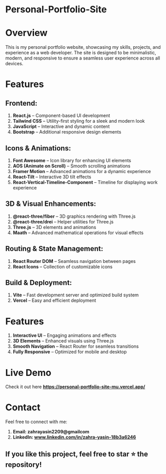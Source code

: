 # Personal-Portfolio-Site

# Overview
This is my personal portfolio website, showcasing my skills, projects, and experience as a web developer. The site is designed to be minimalistic, modern, and responsive to ensure a seamless user experience across all devices.

# Features
## Frontend:
1. **React.js** – Component-based UI development
2. **Tailwind CSS** – Utility-first styling for a sleek and modern look
3. **JavaScript** – Interactive and dynamic content
4. **Bootstrap** – Additional responsive design elements

## Icons & Animations:
1. **Font Awesome** – Icon library for enhancing UI elements
2. **AOS (Animate on Scroll)** – Smooth scrolling animations
3. **Framer Motion** – Advanced animations for a dynamic experience
4. **React-Tilt** – Interactive 3D tilt effects
5. **React-Vertical-Timeline-Component** – Timeline for displaying work experience

## 3D & Visual Enhancements:
1. **@react-three/fiber** – 3D graphics rendering with Three.js
2. **@react-three/drei** – Helper utilities for Three.js
3. **Three.js** – 3D elements and animations
4. **Maath** – Advanced mathematical operations for visual effects

## Routing & State Management:
1. **React Router DOM** – Seamless navigation between pages
2. **React Icons** – Collection of customizable icons

## Build & Deployment:
1. **Vite** – Fast development server and optimized build system
2. **Vercel** – Easy and efficient deployment

# Features
1. **Interactive UI** – Engaging animations and effects
2. **3D Elements** – Enhanced visuals using Three.js
3. **Smooth Navigation** – React Router for seamless transitions
4. **Fully Responsive** – Optimized for mobile and desktop

# Live Demo

Check it out here **https://personal-portfolio-site-mu.vercel.app/**

# Contact
Feel free to connect with me:

1. **Email: zahrayasin2209@gmailcom** 
2. **LinkedIn: www.linkedin.com/in/zahra-yasin-18b3a6246**

## If you like this project, feel free to star ⭐ the repository!
